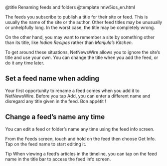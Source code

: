 @title Renaming feeds and folders
@template nnw5ios_en.html


The feeds you subscribe to publish a title for their site or feed. This is usually the name of the site or the author. Other feed titles may be unusually or unhelpfully long. In the worst case, the title may be completely wrong.

On the other hand, you may want to remember a site by something other than its title, like *Indian Recipes* rather than *Manjula’s Kitchen*.

To get around these situations, NetNewsWire allows you to ignore the site’s title and use your own. You can change the title when you add the feed, or do it any time later.



Set a feed name when adding
---------------------------

Your first opportunity to rename a feed comes when you add it to NetNewsWire. Before you tap Add, you can enter a different name and disregard any title given in the feed. Bon appétit !



Change a feed’s name any time
-----------------------------

You can edit a feed or folder’s name any time using the feed info screen.

From the Feeds screen, touch and hold on the feed then choose Get Info. Tap on the feed name to start editing it.

<span class="badge-small">Tip</span> When viewing a feed’s articles in the timeline, you can tap on the feed name in the title bar to access the feed info screen.